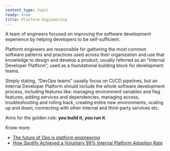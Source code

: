 ```yaml
---
content_type: topic
ready: true
title: Platform Engineering
---
```


A team of engineers focused on improving the software development experience by helping developers to be self-sufficient. 

Platform engineers are responsible for gathering the most common software patterns and practices used across their organization and use that knowledge to design and develop a product, usually referred as an “Internal Developer Platform”, used as a foundational building block for development teams.

Simply stating, “DevOps teams” usually focus on CI/CD pipelines, but an Internal Developer Platform should include the whole software development process, including features like: managing environment variables and flag features, adding services and dependencies, managing access, troubleshooting and rolling back, creating entire new environments, scaling up and down, connecting with other internal and third-party services etc.

Aims for the golden rule: **you build it, you run it**.

Know more:
- [The future of Ops is platform engineering](https://www.youtube.com/watch?v=fY7llcRbMXM)
- [How Spotify Achieved a Voluntary 99% Internal Platform Adoption Rate](https://thenewstack.io/how-spotify-achieved-a-voluntary-99-internal-platform-adoption-rate/)
